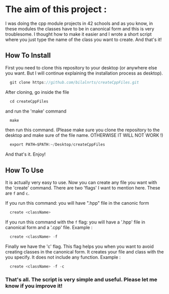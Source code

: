 # The aim of this project :

I was doing the cpp module projects in 42 schools and as you know, in these modules the classes have to be in canonical form and this is very troublesome. I thought how to make it easier and I wrote a short script where you just type the name of the class you want to create. And that's it!

## How To Install
First you need to clone this repository to your desktop (or anywhere else you want. But I will continue explaining the installation process as desktop).
```c
  git clone https://github.com/bilalnrts/createCppFiles.git
```
After cloning, go inside the file
```c
  cd createCppFiles
```
 and run the 'make' command
```c
  make
```
then run this command. (Please make sure you clone the repository to the desktop and make sure of the file name. OTHERWISE IT WILL NOT WORK !)
```c
  export PATH=$PATH:~/Desktop/createCppFiles 
```

And that's it. Enjoy!

## How To Use
It is actually very easy to use. Now you can create any file you want with the 'create' command. There are two 'flags' I want to mention here. These are ```f``` and ```c```.

If you run this command: you will have "<className>.hpp" file in the canonic form
```c
  create <className>
```
If you run this command with the ```f``` flag: you will have a '<className>.hpp' file in canonical form and a '<className>.cpp' file. Example :
```c
  create <className> -f
```
Finally we have the 'c' flag. This flag helps you when you want to avoid creating classes in the canonical form. It creates your file and class with the <className> you specify. It does not include any function. Example :
```c
  create <className> -f -c
```
### That's all. The script is very simple and useful. Please let me know if you improve it! 